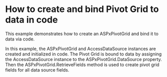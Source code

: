 # How to create and bind Pivot Grid to data in code


<p>This example demonstrates how to create an ASPxPivotGrid and bind it to data via code.</p><p>In this example, the ASPxPivotGrid and AccessDataSource instances are created and initialized in code. The Pivot Grid is bound to data by assigning the AccessDataSource instance to the ASPxPivotGrid.DataSource property. Then the ASPxPivotGrid.RetrieveFields method is used to create pivot grid fields for all data source fields.</p>

<br/>


